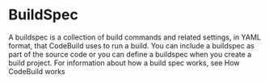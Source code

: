 # BuildSpec
 A buildspec is a collection of build commands and related settings, in YAML format, that CodeBuild uses to run a build. You can include a buildspec as part of the source code or you can define a buildspec when you create a build project. For information about how a build spec works, see How CodeBuild works
